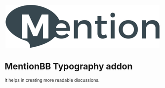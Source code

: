 <p align="center">
    <picture>
        <source media="(prefers-color-scheme: dark)"
            srcset="https://raw.githubusercontent.com/mentionbb/.github/main/profile/logo-nightmode.svg">
        <source media="(prefers-color-scheme: light)"
            srcset="https://github.com/mentionbb/.github/blob/main/profile/logo.svg">
        <img alt="Mention logo" src="https://github.com/mentionbb/.github/blob/main/profile/logo.svg"
            width="500px">
    </picture>
</p>

# MentionBB Typography addon
It helps in creating more readable discussions.

